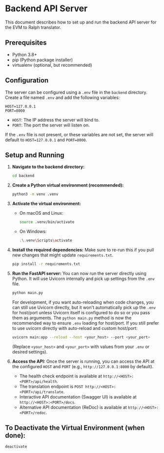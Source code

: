 # Backend API Server

This document describes how to set up and run the backend API server for the EVM to Ralph translator.

## Prerequisites

- Python 3.8+
- pip (Python package installer)
- virtualenv (optional, but recommended)

## Configuration

The server can be configured using a `.env` file in the `backend` directory. Create a file named `.env` and add the following variables:

```
HOST=127.0.0.1
PORT=8000
```

- `HOST`: The IP address the server will bind to.
- `PORT`: The port the server will listen on.

If the `.env` file is not present, or these variables are not set, the server will default to `HOST=127.0.0.1` and `PORT=8000`.

## Setup and Running

1.  **Navigate to the backend directory:**
    ```bash
    cd backend
    ```

2.  **Create a Python virtual environment (recommended):**
    ```bash
    python3 -m venv .venv
    ```

3.  **Activate the virtual environment:**

    *   On macOS and Linux:
        ```bash
        source .venv/bin/activate
        ```
    *   On Windows:
        ```bash
        .\.venv\Scripts\activate
        ```

4.  **Install the required dependencies:**
    Make sure to re-run this if you pull new changes that might update `requirements.txt`.
    ```bash
    pip install -r requirements.txt
    ```

5.  **Run the FastAPI server:**
    You can now run the server directly using Python. It will use Uvicorn internally and pick up settings from the `.env` file.
    ```bash
    python main.py
    ```
    For development, if you want auto-reloading when code changes, you can still use Uvicorn directly, but it won't automatically pick up the `.env` for host/port unless Uvicorn itself is configured to do so or you pass them as arguments. The `python main.py` method is now the recommended way to ensure `.env` loading for host/port.
    If you still prefer to use uvicorn directly with auto-reload and custom host/port:
    ```bash
    uvicorn main:app --reload --host <your_host> --port <your_port>
    ```
    (Replace `<your_host>` and `<your_port>` with values from your `.env` or desired settings).

6.  **Access the API:**
    Once the server is running, you can access the API at the configured `HOST` and `PORT` (e.g., `http://127.0.0.1:8000` by default).
    -   The health check endpoint is available at `http://<HOST>:<PORT>/api/health`.
    -   The translation endpoint is `POST http://<HOST>:<PORT>/api/translate`.
    -   Interactive API documentation (Swagger UI) is available at `http://<HOST>:<PORT>/docs`.
    -   Alternative API documentation (ReDoc) is available at `http://<HOST>:<PORT>/redoc`.

## To Deactivate the Virtual Environment (when done):
```bash
deactivate
```

